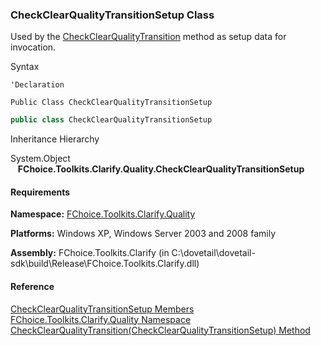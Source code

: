 ﻿### CheckClearQualityTransitionSetup Class

Used by the [CheckClearQualityTransition](FChoice.Toolkits.Clarify~FChoice.Toolkits.Clarify.Quality.QualityToolkit~CheckClearQualityTransition(CheckClearQualityTransitionSetup).md) method as setup data for invocation.

Syntax

```vbnet
'Declaration

Public Class CheckClearQualityTransitionSetup 
```

```csharp
public class CheckClearQualityTransitionSetup
```

Inheritance Hierarchy

System.Object  
   **FChoice.Toolkits.Clarify.Quality.CheckClearQualityTransitionSetup**  

#### Requirements

**Namespace:** [FChoice.Toolkits.Clarify.Quality](FChoice.Toolkits.Clarify~FChoice.Toolkits.Clarify.Quality_namespace.md)

**Platforms:** Windows XP, Windows Server 2003 and 2008 family

**Assembly:** FChoice.Toolkits.Clarify (in C:\\dovetail\\dovetail-sdk\\build\\Release\\FChoice.Toolkits.Clarify.dll)

#### Reference

[CheckClearQualityTransitionSetup Members](FChoice.Toolkits.Clarify~FChoice.Toolkits.Clarify.Quality.CheckClearQualityTransitionSetup_members.md)  
[FChoice.Toolkits.Clarify.Quality Namespace](FChoice.Toolkits.Clarify~FChoice.Toolkits.Clarify.Quality_namespace.md)  
[CheckClearQualityTransition(CheckClearQualityTransitionSetup) Method](FChoice.Toolkits.Clarify~FChoice.Toolkits.Clarify.Quality.QualityToolkit~CheckClearQualityTransition(CheckClearQualityTransitionSetup).md)